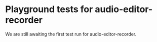 # Playground tests for audio-editor-recorder
We are still awaiting the first test run for audio-editor-recorder.
